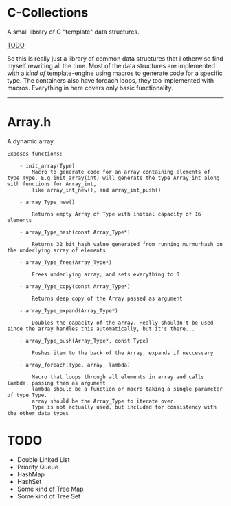 # C-Collections
A small library of C "template" data structures.

[TODO](#todo)

So this is really just a library of common data structures that i otherwise find myself rewriting all the time.
Most of the data structures are implemented with a *kind of* template-engine using macros to generate code for a specific type.
The containers also have foreach loops, they too implemented with macros.
Everything in here covers only basic functionality.

----

# Array.h
A dynamic array.

    Exposes functions:
    
        - init_array(Type)
            Macro to generate code for an array containing elements of type Type. E.g init_array(int) will generate the type Array_int along with functions for Array_int,
            like array_int_new(), and array_int_push()
            
        - array_Type_new()
        
            Returns empty Array of Type with initial capacity of 16 elements
            
        - array_Type_hash(const Array_Type*)
        
            Returns 32 bit hash value generated from running murmurhash on the underlying array of elements
            
        - array_Type_free(Array_Type*)
        
            Frees underlying array, and sets everything to 0
            
        - array_Type_copy(const Array_Type*)
        
            Returns deep copy of the Array passed as argument
            
        - array_Type_expand(Array_Type*)
        
            Doubles the capacity of the array. Really shouldn't be used since the array handles this automatically, but it's there...
            
        - array_Type_push(Array_Type*, const Type)
        
            Pushes item to the back of the Array, expands if neccessary
            
        - array_foreach(Type, array, lambda)
        
            Macro that loops through all elements in array and calls lambda, passing them as argument
            lambda should be a function or macro taking a single parameter of type Type.
            array should be the Array_Type to iterate over.
            Type is not actually used, but included for consistency with the other data types
    
# TODO
  - Double Linked List
  - Priority Queue
  - HashMap
  - HashSet
  - Some kind of Tree Map
  - Some kind of Tree Set
